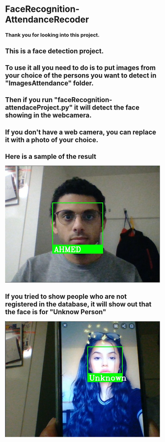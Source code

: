 # FaceRecognition-AttendanceRecoder

### Thank you for looking into this project. 
## This is a face detection project.
## To use it all you need to do is to put images from your choice of the persons you want to detect in "ImagesAttendance" folder. 
## Then if you run "faceRecognition-attendaceProject.py" it will detect the face showing in the webcamera. 
## If you don't have a web camera, you can replace it with a photo of your choice.
## Here is a sample of the result
<a href=""><img src="output_Ahmed.jpg" alt="Screenshot-10" border="0"></a>
## If you tried to show people who are not registered in the database, it will show out that the face is for "Unknow Person"
<a href=""><img src="UnknowFace_output.jpg" alt="Screenshot-10" border="0"></a>
